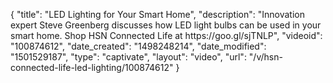 {
    "title": "LED Lighting for Your Smart Home",
    "description": "Innovation expert Steve Greenberg discusses how LED light bulbs can be used in your smart home. Shop HSN Connected Life at https:\/\/goo.gl\/sjTNLP",
    "videoid": "100874612",
    "date_created": "1498248214",
    "date_modified": "1501529187",
    "type": "captivate",
    "layout": "video",
    "url": "\/v\/hsn-connected-life-led-lighting\/100874612"
}